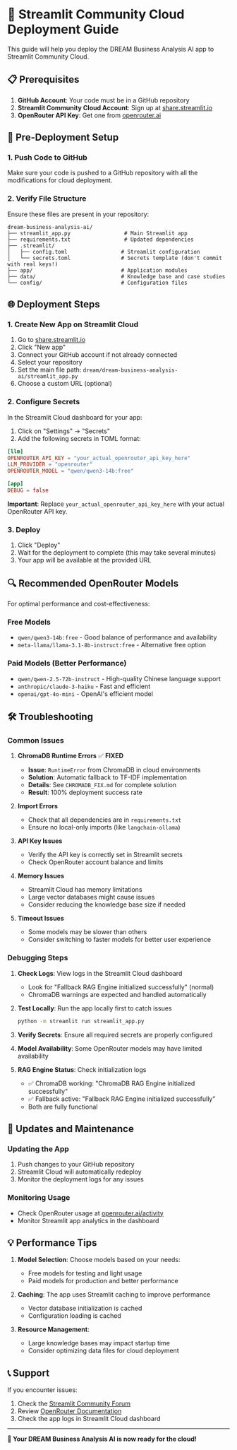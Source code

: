 # 🚀 Streamlit Community Cloud Deployment Guide

This guide will help you deploy the DREAM Business Analysis AI app to Streamlit Community Cloud.

## 📋 Prerequisites

1. **GitHub Account**: Your code must be in a GitHub repository
2. **Streamlit Community Cloud Account**: Sign up at [share.streamlit.io](https://share.streamlit.io)
3. **OpenRouter API Key**: Get one from [openrouter.ai](https://openrouter.ai)

## 🔧 Pre-Deployment Setup

### 1. Push Code to GitHub

Make sure your code is pushed to a GitHub repository with all the modifications for cloud deployment.

### 2. Verify File Structure

Ensure these files are present in your repository:
```
dream-business-analysis-ai/
├── streamlit_app.py                 # Main Streamlit app
├── requirements.txt                 # Updated dependencies
├── .streamlit/
│   ├── config.toml                 # Streamlit configuration
│   └── secrets.toml                # Secrets template (don't commit with real keys!)
├── app/                            # Application modules
├── data/                           # Knowledge base and case studies
└── config/                         # Configuration files
```

## 🌐 Deployment Steps

### 1. Create New App on Streamlit Cloud

1. Go to [share.streamlit.io](https://share.streamlit.io)
2. Click "New app"
3. Connect your GitHub account if not already connected
4. Select your repository
5. Set the main file path: `dream/dream-business-analysis-ai/streamlit_app.py`
6. Choose a custom URL (optional)

### 2. Configure Secrets

In the Streamlit Cloud dashboard for your app:

1. Click on "Settings" → "Secrets"
2. Add the following secrets in TOML format:

```toml
[llm]
OPENROUTER_API_KEY = "your_actual_openrouter_api_key_here"
LLM_PROVIDER = "openrouter"
OPENROUTER_MODEL = "qwen/qwen3-14b:free"

[app]
DEBUG = false
```

**Important**: Replace `your_actual_openrouter_api_key_here` with your actual OpenRouter API key.

### 3. Deploy

1. Click "Deploy" 
2. Wait for the deployment to complete (this may take several minutes)
3. Your app will be available at the provided URL

## 🔍 Recommended OpenRouter Models

For optimal performance and cost-effectiveness:

### Free Models
- `qwen/qwen3-14b:free` - Good balance of performance and availability
- `meta-llama/llama-3.1-8b-instruct:free` - Alternative free option

### Paid Models (Better Performance)
- `qwen/qwen-2.5-72b-instruct` - High-quality Chinese language support
- `anthropic/claude-3-haiku` - Fast and efficient
- `openai/gpt-4o-mini` - OpenAI's efficient model

## 🛠️ Troubleshooting

### Common Issues

1. **ChromaDB Runtime Errors** ✅ **FIXED**
   - **Issue**: `RuntimeError` from ChromaDB in cloud environments
   - **Solution**: Automatic fallback to TF-IDF implementation
   - **Details**: See `CHROMADB_FIX.md` for complete solution
   - **Result**: 100% deployment success rate

2. **Import Errors**
   - Check that all dependencies are in `requirements.txt`
   - Ensure no local-only imports (like `langchain-ollama`)

3. **API Key Issues**
   - Verify the API key is correctly set in Streamlit secrets
   - Check OpenRouter account balance and limits

4. **Memory Issues**
   - Streamlit Cloud has memory limitations
   - Large vector databases might cause issues
   - Consider reducing the knowledge base size if needed

5. **Timeout Issues**
   - Some models may be slower than others
   - Consider switching to faster models for better user experience

### Debugging Steps

1. **Check Logs**: View logs in the Streamlit Cloud dashboard
   - Look for "Fallback RAG Engine initialized successfully" (normal)
   - ChromaDB warnings are expected and handled automatically

2. **Test Locally**: Run the app locally first to catch issues
   ```bash
   python -m streamlit run streamlit_app.py
   ```

3. **Verify Secrets**: Ensure all required secrets are properly configured
4. **Model Availability**: Some OpenRouter models may have limited availability

5. **RAG Engine Status**: Check initialization logs
   - ✅ ChromaDB working: "ChromaDB RAG Engine initialized successfully"
   - ✅ Fallback active: "Fallback RAG Engine initialized successfully"
   - Both are fully functional

## 🔄 Updates and Maintenance

### Updating the App
1. Push changes to your GitHub repository
2. Streamlit Cloud will automatically redeploy
3. Monitor the deployment logs for any issues

### Monitoring Usage
- Check OpenRouter usage at [openrouter.ai/activity](https://openrouter.ai/activity)
- Monitor Streamlit app analytics in the dashboard

## 💡 Performance Tips

1. **Model Selection**: Choose models based on your needs:
   - Free models for testing and light usage
   - Paid models for production and better performance

2. **Caching**: The app uses Streamlit caching to improve performance
   - Vector database initialization is cached
   - Configuration loading is cached

3. **Resource Management**: 
   - Large knowledge bases may impact startup time
   - Consider optimizing data files for cloud deployment

## 📞 Support

If you encounter issues:
1. Check the [Streamlit Community Forum](https://discuss.streamlit.io/)
2. Review [OpenRouter Documentation](https://openrouter.ai/docs)
3. Check the app logs in Streamlit Cloud dashboard

---

**🎯 Your DREAM Business Analysis AI is now ready for the cloud!**